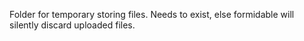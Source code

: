 Folder for temporary storing files. Needs to exist, else formidable will silently discard uploaded files.